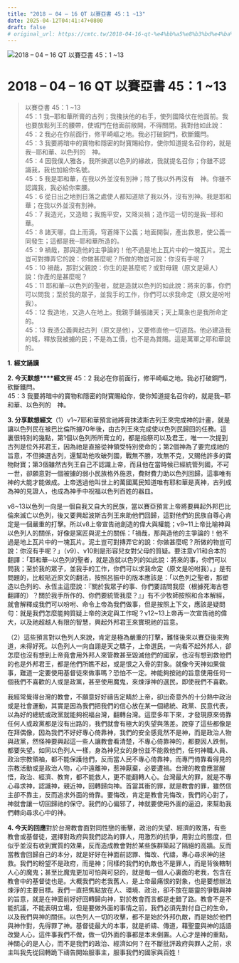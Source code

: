```yaml
---
title: "2018 – 04 – 16 QT 以賽亞書 45：1 ~13"
date: 2025-04-12T04:41:47+0800
draft: false
# original_url: https://cmtc.tw/2018-04-16-qt-%e4%bb%a5%e8%b3%bd%e4%ba%9e%e6%9b%b8-45%ef%bc%9a1-13
---
```


![2018 – 04 – 16 QT 以賽亞書 45：1 ~13](/images/qt.jpg   "2018 – 04 – 16 QT 以賽亞書 45：1 ~13")

# 2018 – 04 – 16 QT 以賽亞書 45：1 ~13

> 以賽亞書 45：1 ~13  
> 45：1 我─耶和華所膏的古列；我攙扶他的右手，使列國降伏在他面前。我也要放鬆列王的腰帶，使城門在他面前敞開，不得關閉。我對他如此說：  
> 45：2 我必在你前面行，修平崎嶇之地。我必打破銅門，砍斷鐵閂。  
> 45：3 我要將暗中的寶物和隱密的財寶賜給你，使你知道提名召你的，就是我─耶和華、以色列的　神。  
> 45：4 因我僕人雅各，我所揀選以色列的緣故，我就提名召你；你雖不認識我，我也加給你名號。  
> 45：5 我是耶和華，在我以外並沒有別神；除了我以外再沒有　神。你雖不認識我，我必給你束腰。  
> 45：6 從日出之地到日落之處使人都知道除了我以外，沒有別神。我是耶和華；在我以外並沒有別神。  
> 45：7 我造光，又造暗；我施平安，又降災禍；造作這一切的是我─耶和華。  
> 45：8 諸天哪，自上而滴，穹蒼降下公義；地面開裂，產出救恩，使公義一同發生；這都是我─耶和華所造的。  
> 45：9 禍哉，那與造他的主爭論的！他不過是地上瓦片中的一塊瓦片。泥土豈可對摶弄它的說：你做甚麼呢？所做的物豈可說：你沒有手呢？  
> 45：10 禍哉，那對父親說：你生的是甚麼呢？或對母親（原文是婦人）說：你產的是甚麼呢？  
> 45：11 耶和華─以色列的聖者，就是造就以色列的如此說：將來的事，你們可以問我；至於我的眾子，並我手的工作，你們可以求我命定（原文是吩咐我）。  
> 45：12 我造地，又造人在地上。我親手鋪張諸天；天上萬象也是我所命定的。  
> 45：13 我憑公義興起古列（原文是他），又要修直他一切道路。他必建造我的城，釋放我被擄的民；不是為工價，也不是為賞賜。這是萬軍之耶和華說的。

**1.** **經文誦讀**

**2. 今天默想****經文**賽 45：2 我必在你前面行，修平崎嶇之地。我必打破銅門，砍斷鐵閂。  
45：3 我要將暗中的寶物和隱密的財寶賜給你，使你知道提名召你的，就是我─耶和華、以色列的　神。

**3. 分享默想經文**（1）v1~7耶和華預言祂將膏抹波斯古列王來完成神的計畫，就是讓以色列民在被巴比倫所擄70年後，由古列王來完成使以色列民歸回的任務。這裏很特別的幾點，第1個以色列所所膏立的，都是指祭司以及君王，唯一一次提到古列是位外邦君王，因為祂是直接從神領受特別使命的；第2個神為了要完成祂的旨意，不但揀選古列，還幫助他攻破列國，戰無不勝，攻無不克，又賜他許多的寶物財寶；第3個雖然古列王自己不認識上帝，而且他在當時候已經統管列國，不可一世，卻願意對一個被擄的弱小民族格外施恩，費財費力助以色列回歸，這事唯有神的大能才能做成。上帝透過他叫世上的萬國萬民知道唯有耶和華是真神，古列成為神的見證人，也成為神手中祝福以色列百姓的器皿。

v8~13以色列一向是一個自我又自大的民族，當以賽亞預言上帝將要興起外邦巴比倫來滅亡以色列，後又要興起波斯古列王來助他們回歸，這對他們的民族自尊心肯定是一個嚴重的打擊。所以v8上帝宣告祂創造的偉大與權能；v9~11上帝比喻神與以色列人的關係，好像是窯匠與泥土的關係：「禍哉，那與造他的主爭論的！他不過是地上瓦片中的一塊瓦片。泥土豈可對摶弄它的說：你做甚麼呢？所做的物豈可說：你沒有手呢？」（v9）、v10則是形容兒女對父母的質疑。要注意v11和合本的翻譯：「耶和華─以色列的聖者，就是造就以色列的如此說：將來的事，你們可以問我；至於我的眾子，並我手的工作，你們可以求我命定（原文是吩咐我）。」是有問題的，比較貼近原文的翻法，按照呂振中的版本應該是：「以色列之聖者，那塑造以色列的、永恆主這麼說：『關於我眾子的事、你們要詰問我麼（根據死海古卷翻譯的）？關於我手所作的、你們要統管我麼？』」有不少牧師按照和合本解經，就會解釋成我們可以吩咐、命令上帝為我們做事，但是按照上下文，應該是疑問句：就是我們怎麼能夠質疑上帝的決定與工作呢？v12~13上帝再一次宣告祂的偉大，以及祂超越人有限的智慧，興起外邦君王來實現祂的旨意。

（2）這些預言對以色列人來說，肯定是極為嚴重的打擊，難怪後來以賽亞後來殉道，未得好死。以色列人一向自詡是天之驕子，上帝選民，一向看不起外邦人，卻怎麼也沒有想到上帝竟會用外邦人來管教甚至毀滅他們的國家，也沒有想到救他們的也是外邦君王，都是他們所瞧不起，或是恨之入骨的對象。就像今天神如果做事，難道一定要使用基督徒來做事嗎？恐怕不一定。神能夠按祂的旨意使用任何一個我們不喜歡的人或是政黨，甚至使用魔鬼，來煉淨神的選民，即使我們不喜歡。

我經常覺得台灣的教會，不願意好好禱告定睛於上帝，卻出奇意外的十分熱中政治或是社會運動，其實是因為我們把我們的信心放在某一個總統、政黨、民意代表，以為好的總統或政黨就能夠祝福台灣，翻轉台灣。這麼多年下來，才發現原來倚靠任何人或政黨都是沒有出路的，我們就會有極大的失望與落差。說穿了這些都像是在拜偶像，因為我們不好好專心倚靠神，我們的安全感竟然不是神，而是政治人物與政黨，然怪神要興起這一些人讓教會看清楚，不專心倚靠神的，都要因人跌倒，都要失望。如同以色列人一樣，身為神兒女的身份並不能救他們，任何神職人員、政治宗教領袖，都不能保護他們，反而當人民不專心倚靠神，而專門倚靠看得見的宗教活動或是政治人物，心中遠離神，惹神厭棄，必要遭禍。台灣的教會應當醒悟，政治、經濟、教育，都不能救人，更不能翻轉人心。台灣最大的罪，就是不專心尋求神，認識神，親近神，回轉歸向神。首當其衝的罪，就是教會的罪，雖然信主卻不靠主，反而追求外面的倚靠。要悔改，肯定是教會先悔改，我們的心對了，神就會讓一切回歸祂的保守。我們的心偏邪了，神就要使用外面的逼迫，來幫助我們轉向尋求心中的神。

**4. 今天的回應**對於台灣教會面對同性戀的衝擊，政治的失望、經濟的敗落，有些教會或基督徒，選擇對政府與我們認為的罪人，用激烈的抗爭，用對立的態度，但似乎並沒有收到實質的效果，反而造成教會對於某些族群築起了隔絕的高牆。反而當教會回歸自己的本分，就是好好在神面前認罪、悔改、代禱，專心尋求神的拯救。我們的盼望不是政府，而是神；同樣的我們的仇敵也不是罪人，而是背後轄制人心的魔鬼；甚至比魔鬼更加可怕與可惡的，就是每一個人心裏面的老我，包含在教會中的基督徒也是。大概我們的老我舊人，是上帝最痛恨的對象，也是要想辦法煉淨的主要目標。我們一直把焦點放在人、環境、政治，卻不放在屬靈的爭戰與神的旨意，就是在神面前好好回轉歸向神，對於教會而言都是走錯了路。教會不是不能抗議，不能表明立場，但是要做外面的事情之前，我們必須先對付自己的生命，以及我們與神的關係。以色列人一切的攻擊，都不是始於外邦仇敵，而是始於他們與神作對，先得罪了神。基督徒最大的本事，就是祈禱、傳道，藉聖靈與神的話語改變人心，這件事我們不做，做一切外面的事都是本未倒置。人心才是神的重點，神關心的是人心，而不是我們的政治、經濟如何？在不斷批評政府與罪人之前，求主叫我先從回轉跪下禱告開始服事主，服事我們的國家與百姓！